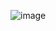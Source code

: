 ![image](https://user-images.githubusercontent.com/96682195/206433076-9d085dbd-59e8-4e2e-a29c-50e6e819ac03.png)
